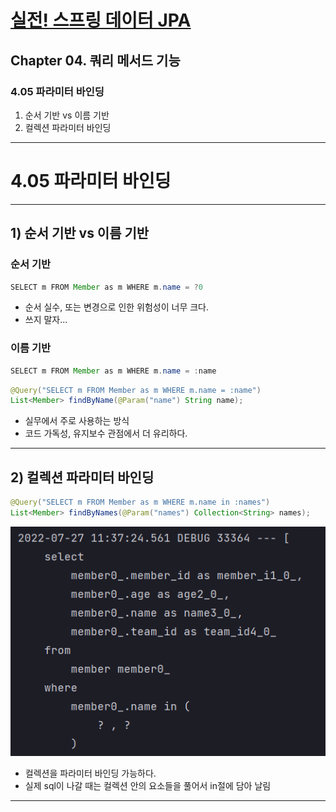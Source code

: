 # <a href = "../README.md" target="_blank">실전! 스프링 데이터 JPA</a>
## Chapter 04. 쿼리 메서드 기능
### 4.05 파라미터 바인딩
1) 순서 기반 vs 이름 기반
2) 컬렉션 파라미터 바인딩

---

# 4.05 파라미터 바인딩

---

## 1) 순서 기반 vs 이름 기반

### 순서 기반
```java
SELECT m FROM Member as m WHERE m.name = ?0
```
- 순서 실수, 또는 변경으로 인한 위험성이 너무 크다.
- 쓰지 말자...

### 이름 기반
```java
SELECT m FROM Member as m WHERE m.name = :name
```
```java
@Query("SELECT m FROM Member as m WHERE m.name = :name")
List<Member> findByName(@Param("name") String name);
```
- 실무에서 주로 사용하는 방식
- 코드 가독성, 유지보수 관점에서 더 유리하다.

---

## 2) 컬렉션 파라미터 바인딩
```java
@Query("SELECT m FROM Member as m WHERE m.name in :names")
List<Member> findByNames(@Param("names") Collection<String> names);
```
![img.png](img/in_query.png)
- 컬렉션을 파라미터 바인딩 가능하다.
- 실제 sql이 나갈 때는 컬렉션 안의 요소들을 풀어서 in절에 담아 날림

---

